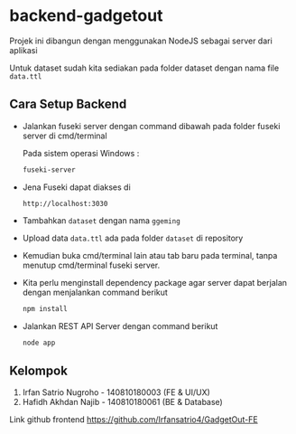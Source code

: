 # backend-gadgetout

Projek ini dibangun dengan menggunakan NodeJS sebagai server dari aplikasi

Untuk dataset sudah kita sediakan pada folder dataset dengan nama file `data.ttl`

## Cara Setup Backend

- Jalankan fuseki server dengan command dibawah pada folder fuseki server di cmd/terminal

  Pada sistem operasi Windows :
  ```cmd
  fuseki-server
  ```


- Jena Fuseki dapat diakses di
  
  ```link
  http://localhost:3030
  ```

- Tambahkan `dataset` dengan nama `ggeming`
- Upload data `data.ttl` ada pada folder `dataset` di repository
- Kemudian buka cmd/terminal lain atau tab baru pada terminal, tanpa menutup cmd/terminal fuseki server.
- Kita perlu menginstall dependency package agar server dapat berjalan dengan menjalankan command berikut 
  
  ```cmd
  npm install
  ```
  
- Jalankan REST API Server dengan command berikut
  
  ```cmd
  node app
  ```

## Kelompok

1. Irfan Satrio Nugroho - 140810180003 (FE & UI/UX)
2. Hafidh Akhdan Najib - 140810180061 (BE & Database)

Link github frontend
 https://github.com/Irfansatrio4/GadgetOut-FE
